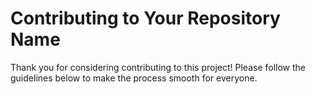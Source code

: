 # Contributing to Your Repository Name

Thank you for considering contributing to this project! Please follow the guidelines below to make the process smooth for everyone.
